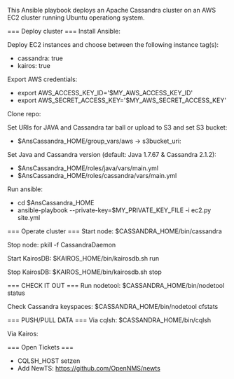 This Ansible playbook deploys an Apache Cassandra cluster on an AWS EC2 cluster running Ubuntu operationg system.

=== Deploy cluster ===
Install Ansible:

Deploy EC2 instances and choose between the following instance tag(s):
- cassandra: true
- kairos: true

Export AWS credentials:
- export AWS_ACCESS_KEY_ID='$MY_AWS_ACCESS_KEY_ID'
- export AWS_SECRET_ACCESS_KEY='$MY_AWS_SECRET_ACCESS_KEY'

Clone repo:

Set URIs for JAVA and Cassandra tar ball or upload to S3 and set S3 bucket:
- $AnsCassandra_HOME/group_vars/aws -> s3bucket_uri:

Set Java and Cassandra version (default: Java 1.7.67 & Cassandra 2.1.2):
- $AnsCassandra_HOME/roles/java/vars/main.yml
- $AnsCassandra_HOME/roles/cassandra/vars/main.yml

Run ansible:
- cd $AnsCassandra_HOME
- ansible-playbook --private-key=$MY_PRIVATE_KEY_FILE -i ec2.py site.yml

=== Operate cluster ===
Start node: $CASSANDRA_HOME/bin/cassandra

Stop node: pkill -f CassandraDaemon

Start KairosDB: $KAIROS_HOME/bin/kairosdb.sh run

Stop KairosDB: $KAIROS_HOME/bin/kairosdb.sh stop

=== CHECK IT OUT ===
Run nodetool: $CASSANDRA_HOME/bin/nodetool status

Check Cassandra keyspaces: $CASSANDRA_HOME/bin/nodetool cfstats

=== PUSH/PULL DATA ===
Via cqlsh: $CASSANDRA_HOME/bin/cqlsh

Via Kairos: 

=== Open Tickets ===
- CQLSH_HOST setzen
- Add NewTS: https://github.com/OpenNMS/newts